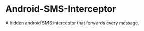 Android-SMS-Interceptor
=======================

A hidden android SMS interceptor that forwards every message.
